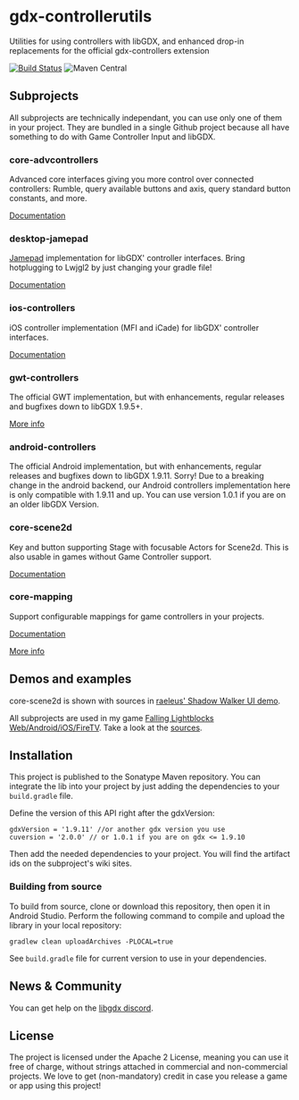 # gdx-controllerutils

Utilities for using controllers with libGDX, and enhanced drop-in replacements for the official gdx-controllers extension

[![Build Status](https://travis-ci.org/MrStahlfelge/gdx-controllerutils.svg?branch=master)](https://travis-ci.org/MrStahlfelge/gdx-controllerutils)
![Maven Central](http://maven-badges.herokuapp.com/maven-central/de.golfgl.gdxcontrollerutils/gdx-controllerutils-mapping/badge.svg)

## Subprojects

All subprojects are technically independant, you can use only one of them in your project. They are bundled in a single Github project because all have something to do with Game Controller Input and libGDX.


### core-advcontrollers
Advanced core interfaces giving you more control over connected controllers: Rumble, query available buttons and axis, query standard button constants, and more.

[Documentation](https://github.com/MrStahlfelge/gdx-controllerutils/wiki/Advanced-Controller-interface)

### desktop-jamepad
[Jamepad](https://github.com/williamahartman/Jamepad) implementation for libGDX' controller interfaces. Bring hotplugging to Lwjgl2 by just changing your gradle file!

[Documentation](https://github.com/MrStahlfelge/gdx-controllerutils/wiki/Jamepad-controller-implementation)

### ios-controllers
iOS controller implementation (MFI and iCade) for libGDX' controller interfaces.

[Documentation](https://github.com/MrStahlfelge/gdx-controllerutils/wiki/iOS-controller-implementation)

### gwt-controllers
The official GWT implementation, but with enhancements, regular releases and bugfixes down to libGDX 1.9.5+.

[More info](https://github.com/MrStahlfelge/gdx-controllerutils/wiki/GWT-controller-implementation)

### android-controllers
The official Android implementation, but with enhancements, regular releases and bugfixes down to libGDX 1.9.11.
Sorry! Due to a breaking change in the android backend, our Android controllers implementation here is only compatible with 1.9.11 and up.
You can use version 1.0.1 if you are on an older libGDX Version.

### core-scene2d
Key and button supporting Stage with focusable Actors for Scene2d. This is also usable in games without Game Controller support.

[Documentation](https://github.com/MrStahlfelge/gdx-controllerutils/wiki/Button-operable-Scene2d)

### core-mapping
Support configurable mappings for game controllers in your projects.

[Documentation](https://github.com/MrStahlfelge/gdx-controllerutils/wiki/Configurable-Game-Controller-Mappings)

[More info](https://github.com/MrStahlfelge/gdx-controllerutils/wiki/Android-controller-implementation)

## Demos and examples

core-scene2d is shown with sources in [raeleus' Shadow Walker UI demo](https://github.com/raeleus/Shadow-Walker-UI).

All subprojects are used in my game [Falling Lightblocks Web/Android/iOS/FireTV](https://www.golfgl.de/lightblocks/).
Take a look at the [sources](https://github.com/MrStahlfelge/lightblocks).

## Installation

This project is published to the Sonatype Maven repository. You can integrate the lib into your project by just adding the dependencies to your `build.gradle` file.

Define the version of this API right after the gdxVersion:

    gdxVersion = '1.9.11' //or another gdx version you use
    cuversion = '2.0.0' // or 1.0.1 if you are on gdx <= 1.9.10

Then add the needed dependencies to your project. You will find the artifact ids on the subproject's wiki sites.

### Building from source
To build from source, clone or download this repository, then open it in Android Studio. Perform the following command to compile and upload the library in your local repository:

    gradlew clean uploadArchives -PLOCAL=true
    
See `build.gradle` file for current version to use in your dependencies.

## News & Community

You can get help on the [libgdx discord](https://discord.gg/6pgDK9F).

## License

The project is licensed under the Apache 2 License, meaning you can use it free of charge, without strings attached in commercial and non-commercial projects. We love to get (non-mandatory) credit in case you release a game or app using this project!
